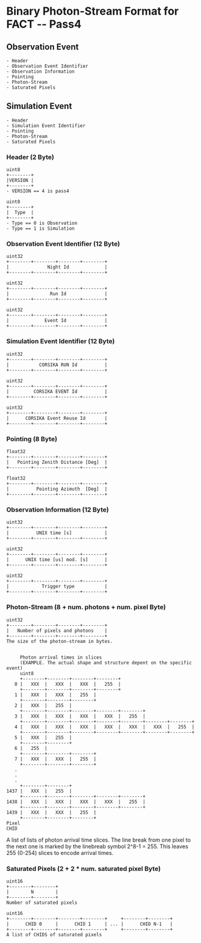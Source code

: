 # Binary Photon-Stream Format for FACT -- Pass4

## Observation Event
    - Header
    - Observation Event Identifier
    - Observation Information
    - Pointing
    - Photon-Stream
    - Saturated Pixels


## Simulation Event
    - Header
    - Simulation Event Identifier
    - Pointing
    - Photon-Stream
    - Saturated Pixels


### Header (2 Byte)

    uint8
    +--------+
    |VERSION |
    +--------+
    - VERSION == 4 is pass4 

    uint8
    +--------+
    |  Type  |
    +--------+
    - Type == 0 is Observation
    - Type == 1 is Simulation


### Observation Event Identifier (12 Byte)
        
    uint32
    +--------+--------+--------+--------+
    |              Night Id             |
    +--------+--------+--------+--------+

    uint32
    +--------+--------+--------+--------+
    |               Run Id              |
    +--------+--------+--------+--------+
    
    uint32
    +--------+--------+--------+--------+
    |             Event Id              |
    +--------+--------+--------+--------+
    
### Simulation Event Identifier (12 Byte)

    uint32
    +--------+--------+--------+--------+
    |           CORSIKA RUN Id          |
    +--------+--------+--------+--------+

    uint32
    +--------+--------+--------+--------+
    |         CORSIKA EVENT Id          |
    +--------+--------+--------+--------+

    uint32
    +--------+--------+--------+--------+
    |      CORSIKA Event Reuse Id       |
    +--------+--------+--------+--------+

### Pointing (8 Byte)

    float32
    +--------+--------+--------+--------+
    |   Pointing Zenith Distance [Deg]  |
    +--------+--------+--------+--------+
    
    float32
    +--------+--------+--------+--------+
    |          Pointing Azimuth  [Deg]  |
    +--------+--------+--------+--------+


### Observation Information (12 Byte)

    uint32
    +--------+--------+--------+--------+
    |          UNIX time [s]            |
    +--------+--------+--------+--------+

    uint32
    +--------+--------+--------+--------+
    |      UNIX time [us] mod. [s]      |
    +--------+--------+--------+--------+
    
    uint32
    +--------+--------+--------+--------+
    |            Trigger type           |
    +--------+--------+--------+--------+
    
    
### Photon-Stream  (8 + num. photons + num. pixel Byte)
    
    uint32
    +--------+--------+--------+--------+
    |   Number of pixels and photons    |
    +--------+--------+--------+--------+
    The size of the photon-stream in bytes.


         Photon arrival times in slices 
         (EXAMPLE. The actual shape and structure depent on the specific event)
         uint8 
         +--------+--------+--------+--------+
       0 |   XXX  |   XXX  |   XXX  |   255  |
         +--------+--------+--------+--------+   
       1 |   XXX  |   XXX  |   255  |
         +--------+--------+--------+ 
       2 |   XXX  |   255  |
         +--------+--------+--------+--------+--------+
       3 |   XXX  |   XXX  |   XXX  |   XXX  |   255  |
         +--------+--------+--------+--------+--------+--------+--------+ 
       4 |   XXX  |   XXX  |   XXX  |   XXX  |   XXX  |   XXX  |   255  |
         +--------+--------+--------+--------+--------+--------+--------+   
       5 |   XXX  |   255  |
         +--------+--------+
       6 |   255  |
         +--------+--------+--------+
       7 |   XXX  |   XXX  |   255  |
         +--------+--------+--------+
       .
       .
       .
         +--------+--------+
    1437 |   XXX  |   255  |
         +--------+--------+--------+--------+--------+
    1438 |   XXX  |   XXX  |   XXX  |   XXX  |   255  |
         +--------+--------+--------+--------+--------+
    1439 |   XXX  |   XXX  |   255  |
         +--------+--------+--------+
    Pixel
    CHID

A list of lists of photon arrival time slices.
The line break from one pixel to the next one is marked by the linebreab 
symbol 2^8-1 = 255. This leaves 255 (0-254) slices to encode arrival times.

### Saturated Pixels (2 + 2 * num. saturated pixel Byte)

    uint16
    +--------+--------+
    |        N        |
    +--------+--------+
    Number of saturated pixels

    uint16
    +--------+--------+--------+--------+     +--------+--------+
    |      CHID 0     |      CHID 1     | ... |      CHID N-1   |
    +--------+--------+--------+--------+     +--------+--------+
    A list of CHIDS of saturated pixels
